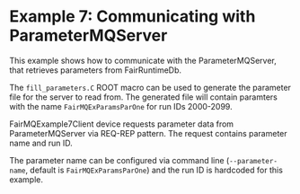 Example 7: Communicating with ParameterMQServer
===============

This example shows how to communicate with the ParameterMQServer, that retrieves parameters from FairRuntimeDb.

The `fill_parameters.C` ROOT macro can be used to generate the parameter file for the server to read from. The generated file will contain paramters with the name `FairMQExParamsParOne` for run IDs 2000-2099.

FairMQExample7Client device requests parameter data from ParameterMQServer via REQ-REP pattern. The request contains parameter name and run ID.

The parameter name can be configured via command line (`--parameter-name`, default is `FairMQExParamsParOne`) and the run ID is hardcoded for this example.
